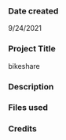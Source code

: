 

### Date created
9/24/2021

### Project Title
bikeshare

### Description


### Files used


### Credits
